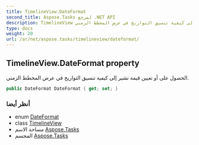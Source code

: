 ```yaml
---
title: TimelineView.DateFormat
second_title: Aspose.Tasks لمرجع .NET API
description: TimelineView ملكية. الحصول على أو تعيين قيمة تشير إلى كيفية تنسيق التواريخ في عرض المخطط الزمني.
type: docs
weight: 20
url: /ar/net/aspose.tasks/timelineview/dateformat/
---
```

## TimelineView.DateFormat property

الحصول على أو تعيين قيمة تشير إلى كيفية تنسيق التواريخ في عرض المخطط الزمني.

```csharp
public DateFormat DateFormat { get; set; }
```

### أنظر أيضا

* enum [DateFormat](../../dateformat/)
* class [TimelineView](../)
* مساحة الاسم [Aspose.Tasks](../../timelineview/)
* المجسم [Aspose.Tasks](../../../)


